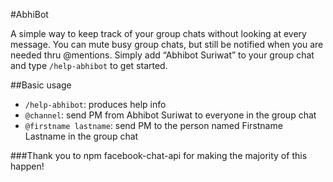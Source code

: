 #AbhiBot

A simple way to keep track of your group chats without looking at every message. You can mute busy group chats, but still be notified when you are needed thru @mentions. Simply add “Abhibot Suriwat” to your group chat and type `/help-abhibot` to get started. 

##Basic usage

- `/help-abhibot`: produces help info
- `@channel`: send PM from Abhibot Suriwat to everyone in the group chat
- `@firstname lastname`: send PM to the person named Firstname Lastname in the group chat


###Thank you to npm facebook-chat-api for making the majority of this happen!